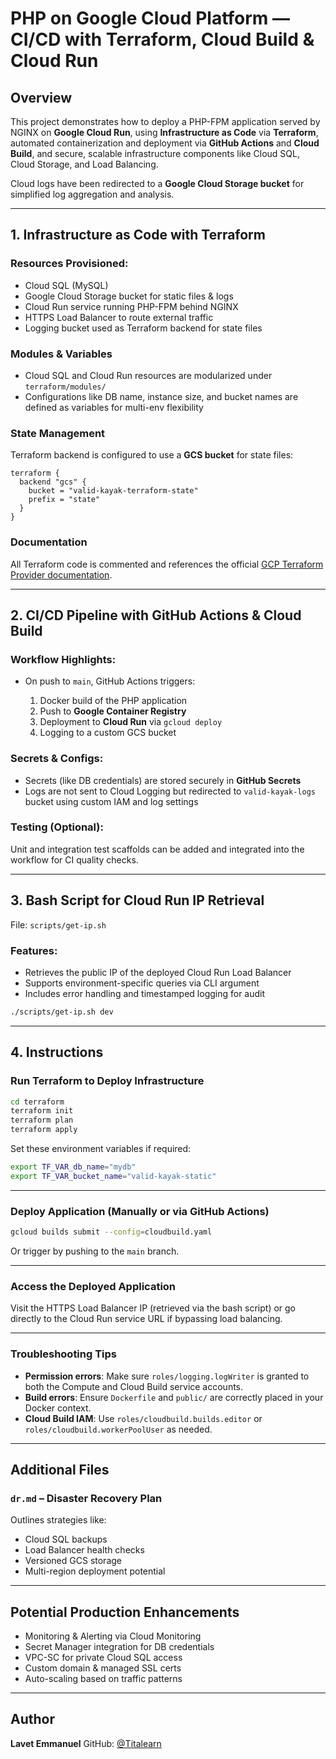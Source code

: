 
# PHP on Google Cloud Platform — CI/CD with Terraform, Cloud Build & Cloud Run

##  Overview

This project demonstrates how to deploy a PHP-FPM application served by NGINX on **Google Cloud Run**, using **Infrastructure as Code** via **Terraform**, automated containerization and deployment via **GitHub Actions** and **Cloud Build**, and secure, scalable infrastructure components like Cloud SQL, Cloud Storage, and Load Balancing.

Cloud logs have been redirected to a **Google Cloud Storage bucket** for simplified log aggregation and analysis.


---

##  1. Infrastructure as Code with Terraform

###  Resources Provisioned:
- Cloud SQL (MySQL)
- Google Cloud Storage bucket for static files & logs
- Cloud Run service running PHP-FPM behind NGINX
- HTTPS Load Balancer to route external traffic
- Logging bucket used as Terraform backend for state files

###  Modules & Variables
- Cloud SQL and Cloud Run resources are modularized under `terraform/modules/`
- Configurations like DB name, instance size, and bucket names are defined as variables for multi-env flexibility

###  State Management
Terraform backend is configured to use a **GCS bucket** for state files:

```hcl
terraform {
  backend "gcs" {
    bucket = "valid-kayak-terraform-state"
    prefix = "state"
  }
}
````

###  Documentation

All Terraform code is commented and references the official [GCP Terraform Provider documentation](https://registry.terraform.io/providers/hashicorp/google/latest/docs).

---

##  2. CI/CD Pipeline with GitHub Actions & Cloud Build

###  Workflow Highlights:

* On push to `main`, GitHub Actions triggers:

  1. Docker build of the PHP application
  2. Push to **Google Container Registry**
  3. Deployment to **Cloud Run** via `gcloud deploy`
  4. Logging to a custom GCS bucket

###  Secrets & Configs:

* Secrets (like DB credentials) are stored securely in **GitHub Secrets**
* Logs are not sent to Cloud Logging but redirected to `valid-kayak-logs` bucket using custom IAM and log settings

###  Testing (Optional):

Unit and integration test scaffolds can be added and integrated into the workflow for CI quality checks.

---

##  3. Bash Script for Cloud Run IP Retrieval

File: `scripts/get-ip.sh`

###  Features:

* Retrieves the public IP of the deployed Cloud Run Load Balancer
* Supports environment-specific queries via CLI argument
* Includes error handling and timestamped logging for audit

```bash
./scripts/get-ip.sh dev
```

---

##  4. Instructions

###  Run Terraform to Deploy Infrastructure

```bash
cd terraform
terraform init
terraform plan
terraform apply
```

Set these environment variables if required:

```bash
export TF_VAR_db_name="mydb"
export TF_VAR_bucket_name="valid-kayak-static"
```

---

###  Deploy Application (Manually or via GitHub Actions)

```bash
gcloud builds submit --config=cloudbuild.yaml
```

Or trigger by pushing to the `main` branch.

---

###  Access the Deployed Application

Visit the HTTPS Load Balancer IP (retrieved via the bash script) or go directly to the Cloud Run service URL if bypassing load balancing.

---

###  Troubleshooting Tips

* **Permission errors**: Make sure `roles/logging.logWriter` is granted to both the Compute and Cloud Build service accounts.
* **Build errors**: Ensure `Dockerfile` and `public/` are correctly placed in your Docker context.
* **Cloud Build IAM**: Use `roles/cloudbuild.builds.editor` or `roles/cloudbuild.workerPoolUser` as needed.

---

##  Additional Files

###  `dr.md` – Disaster Recovery Plan

Outlines strategies like:

* Cloud SQL backups
* Load Balancer health checks
* Versioned GCS storage
* Multi-region deployment potential



---

##  Potential Production Enhancements

*  Monitoring & Alerting via Cloud Monitoring
*  Secret Manager integration for DB credentials
*  VPC-SC for private Cloud SQL access
*  Custom domain & managed SSL certs
*  Auto-scaling based on traffic patterns

---

##  Author

**Lavet Emmanuel**
GitHub: [@Titalearn](https://github.com/Titalearn)

